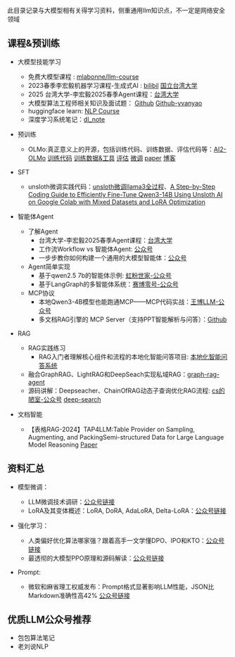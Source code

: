 此目录记录与大模型相有关得学习资料，侧重通用llm知识点，不一定是网络安全领域

## 课程&预训练
- 大模型技能学习
  - 免费大模型课程 : [mlabonne/llm-course](https://github.com/mlabonne/llm-course)
  - 2023春季李宏毅机器学习课程-生成式AI : [bilibil](https://www.bilibili.com/video/BV1NX4y1r7nP/?spm_id_from=333.999.0.0) [国立台湾大学](https://speech.ee.ntu.edu.tw/~hylee/index.php)
  - 2025 台湾大学-李宏毅2025春季Agent课程：[台湾大学](https://speech.ee.ntu.edu.tw/~hylee/ml/2025-spring.php)
  - 大模型算法工程师相关知识及面试题： [Github](https://github.com/wdndev/llm_interview_note/tree/main) [Github-yvanyao](https://yycsu.github.io/)
  - huggingface learn: [NLP Course](https://huggingface.co/learn)
  - 深度学习系统笔记：[dl_note](https://github.com/HarleysZhang/dl_note/tree/main)
- 预训练
  - OLMo:真正意义上的开源，包括训练代码、训练数据、评估代码等：[AI2-OLMo](https://mp.weixin.qq.com/s/uB6jxCWDTJhtFsh9Bc_DYQ) [训练代码](https://github.com/allenai/OLMo) [训练数据&工具](https://github.com/allenai/dolma) [评估](https://github.com/allenai/OLMo-Eval) [微调](https://github.com/allenai/open-instruct) [paper](https://arxiv.org/abs/2402.00838) [博客](https://blog.allenai.org/olmo-open-language-model-87ccfc95f580)

- SFT
  - unsloth微调实践代码：[unsloth微调llama3全过程](https://www.cnblogs.com/shanren/p/18251730)、[A Step-by-Step Coding Guide to Efficiently Fine-Tune Qwen3-14B Using Unsloth AI on Google Colab with Mixed Datasets and LoRA Optimization](https://www.marktechpost.com/2025/05/20/a-step-by-step-coding-guide-to-efficiently-fine-tune-qwen3-14b-using-unsloth-ai-on-google-colab-with-mixed-datasets-and-lora-optimization/)

- 智能体Agent
  - 了解Agent
    - 台湾大学-李宏毅2025春季Agent课程：[台湾大学](https://speech.ee.ntu.edu.tw/~hylee/ml/2025-spring.php)
    - 工作流Workflow vs 智能体Agent: [公众号](https://mp.weixin.qq.com/s/--oOMlbeqE98kE_yjksGmw?color_scheme=light)
    - 一步步教你如何构建一个通用的大模型智能体：[公众号](https://mp.weixin.qq.com/s/fjVu-sDaOwz3yj3F_YiU9Q?color_scheme=light)  
  - Agent简单实现
    - 基于qwen2.5 7b的智能体示例: [虹粉世家-公众号](https://mp.weixin.qq.com/s/jaG_RhoyEafufmaD7W0Y1g?color_scheme=light)
    - 基于LangGraph的多智能体系统：[赛博零号-公众号](https://mp.weixin.qq.com/s/SDnaHu3_HYPHMU12Wb3naw?color_scheme=light)
  - MCP协议
    - 本地Qwen3-4B模型也能跑通MCP——MCP代码实战：[王博LLM-公众号](https://mp.weixin.qq.com/s/8rizKj9BZwIylEZ2Gt2_MQ?color_scheme=light)
    - 多文档RAG引擎的 MCP Server（支持PPT智能解析与问答）：[Github](https://github.com/pingcy/app_chatppt)
- RAG
  - RAG实践练习
    - RAG入门者理解核心组件和流程的本地化智能问答项目: [ 本地化智能问答系统](https://github.com/weiwill88/Local_Pdf_Chat_RAG/tree/main)
  - 融合GraphRAG、LightRAG和DeepSeach实现私域RAG：[graph-rag-agent](https://github.com/1517005260/graph-rag-agent)
  - 源码讲解：Deepseacher、ChainOfRAG动态子查询优化RAG流程: [cs的陋室-公众号](https://mp.weixin.qq.com/s/mU74l6oTLPhHTpz91nKDig?color_scheme=light) [deep-search](https://github.com/zilliztech/deep-searcher)
- 文档智能
    - 【表格RAG-2024】TAP4LLM:Table Provider on Sampling, Augmenting, and PackingSemi-structured Data for Large Language Model Reasoning [Paper](https://arxiv.org/pdf/2312.09039)

## 资料汇总
- 模型微调：
  - LLM微调技术调研：[公众号链接](https://mp.weixin.qq.com/s/Z0o6sMeHKaKevKJOdDE1sA)
  - LoRA及其变体概述：LoRA, DoRA, AdaLoRA, Delta-LoRA：[公众号链接](https://mp.weixin.qq.com/s/-_JqRklaRI9bD_6QQGKrjg)
- 强化学习：
  - 人类偏好优化算法哪家强？跟着高手一文学懂DPO、IPO和KTO：[公众号链接](https://mp.weixin.qq.com/s/BcWqUN7SSi8q4Tsr7bFmTQ)
  - 最透彻的大模型PPO原理和源码解读：[公众号链接](https://mp.weixin.qq.com/s/F70l-22guVeTukupqQmiFg)

- Prompt:
  - 微软和麻省理工权威发布：Prompt格式显著影响LLM性能，JSON比Markdown准确性高42% [公众号链接](https://mp.weixin.qq.com/s/Do3v_pX8IEaAe7EA1o7ycg)  
  

## 优质LLM公众号推荐
- 包包算法笔记
- 老刘说NLP
